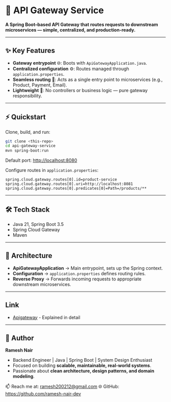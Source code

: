 # 🚪 API Gateway Service

**A Spring Boot–based API Gateway that routes requests to downstream microservices — simple, centralized, and production-ready.**

---

## ✨ Key Features

* **Gateway entrypoint** 🌐: Boots with `ApiGatewayApplication.java`.
* **Centralized configuration** ⚙️: Routes managed through `application.properties`.
* **Seamless routing** 🚦: Acts as a single entry point to microservices (e.g., Product, Payment, Email).
* **Lightweight** 🌱: No controllers or business logic — pure gateway responsibility.

---

## ⚡ Quickstart

Clone, build, and run:

```bash
git clone <this-repo>
cd api-gateway-service
mvn spring-boot:run
```

Default port: [http://localhost:8080](http://localhost:8080)

Configure routes in `application.properties`:

```properties
spring.cloud.gateway.routes[0].id=product-service
spring.cloud.gateway.routes[0].uri=http://localhost:8081
spring.cloud.gateway.routes[0].predicates[0]=Path=/products/**
```

---

## 🛠️ Tech Stack

* Java 21, Spring Boot 3.5
* Spring Cloud Gateway
* Maven

---

## 🧩 Architecture

* **ApiGatewayApplication** → Main entrypoint, sets up the Spring context.
* **Configuration** → `application.properties` defines routing rules.
* **Reverse Proxy** → Forwards incoming requests to appropriate downstream microservices.

---

## Link 

* [Apigateway](https://faithful-narwhal-cb8.notion.site/ApiGateway-26337b382b71805582a5d011fd8858dd) - Explained in detail

---

## 👤 Author

**Ramesh Nair**

* Backend Engineer | Java | Spring Boot | System Design Enthusiast
* Focused on building **scalable, maintainable, real-world systems**.
* Passionate about **clean architecture, design patterns, and domain modeling**.

📫 Reach me at: ramesh200212@gmail.com
🌐 GitHub: https://github.com/ramesh-nair-dev

